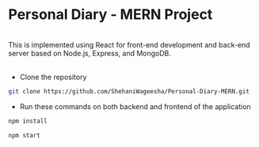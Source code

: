 # Personal Diary - MERN Project

<br/>
This is implemented using React for front-end development and back-end server based on Node.js, Express, and MongoDB.
<br/><br/>

* Clone the repository
```sh
git clone https://github.com/ShehaniWageesha/Personal-Diary-MERN.git
```

* Run these commands on both backend and frontend of the application

```sh
npm install
```

```sh
npm start
```
